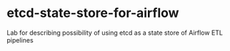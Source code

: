 # etcd-state-store-for-airflow
Lab for describing possibility of using etcd as a state store of Airflow ETL pipelines
